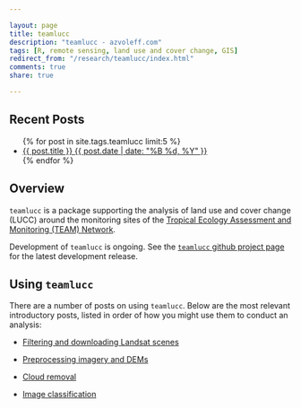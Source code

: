 ```yaml
---

layout: page
title: teamlucc
description: "teamlucc - azvoleff.com"
tags: [R, remote sensing, land use and cover change, GIS]
redirect_from: "/research/teamlucc/index.html"
comments: true
share: true

---
```


## Recent Posts
<ul class="post-list">
{% for post in site.tags.teamlucc limit:5 %} 
  <li><article><a href="{{ site.url }}{{ post.url }}">{{ post.title }} <span class="entry-date"><time datetime="{{ post.date | date_to_xmlschema }}">{{ post.date | date: "%B %d, %Y" }}</time></span></a></article></li>
{% endfor %}
</ul>

## Overview
`teamlucc` is a package supporting the analysis of land use and cover change 
(LUCC) around the monitoring sites of the <a title="TEAM Network" 
href="http://www.teamnetwork.org">Tropical Ecology Assessment and Monitoring 
(TEAM) Network</a>.

Development of `teamlucc` is ongoing. See the [`teamlucc` github project 
page](https://github.com/azvoleff/teamlucc) for the latest development release.

## Using `teamlucc`

There are a number of posts on using `teamlucc`. Below are the most relevant 
introductory posts, listed in order of how you might use them to conduct an 
analysis:

* [Filtering and downloading Landsat 
  scenes](/articles/filtering-landsat-with-teamlucc)

* [Preprocessing imagery and 
  DEMs](/articles/preprocessing-imagery-with-teamlucc)

* [Cloud removal](/articles/cloud-removal-with-teamlucc)

* [Image classification](/articles/image-classification-with-teamlucc)
